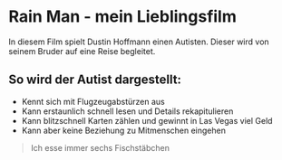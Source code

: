 # Rain Man - mein Lieblingsfilm

In diesem Film spielt Dustin Hoffmann einen Autisten.
Dieser wird von seinem Bruder auf eine Reise begleitet.
## So wird der Autist dargestellt:
* Kennt sich mit Flugzeugabstürzen aus
* Kann erstaunlich schnell lesen und Details rekapitulieren
* Kann blitzschnell Karten zählen und gewinnt in Las Vegas viel Geld
* Kann aber keine Beziehung zu Mitmenschen eingehen

> Ich esse immer sechs Fischstäbchen





